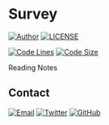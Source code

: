 # Survey

[![Author](https://img.shields.io/badge/author-sabertaz-lightgrey?style=for-the-badge)](https://github.com/sabertazimi)
[![LICENSE](https://img.shields.io/github/license/sabertazimi/survey?style=for-the-badge)](https://raw.githubusercontent.com/sabertazimi/survey/master/LICENSE)

[![Code Lines](https://img.shields.io/tokei/lines/github/sabertazimi/survey?style=for-the-badge&logo=visualstudiocode)](https://github.com/sabertazimi/survey)
[![Code Size](https://img.shields.io/github/languages/code-size/sabertazimi/survey?logo=visualstudiocode&style=for-the-badge)](https://github.com/sabertazimi/survey)

Reading Notes

## Contact

[![Email](https://img.shields.io/badge/-Gmail-ea4335?style=for-the-badge&logo=gmail&logoColor=white)](mailto:sabertazimi@gmail.com)
[![Twitter](https://img.shields.io/badge/-Twitter-1da1f2?style=for-the-badge&logo=twitter&logoColor=white)](https://twitter.com/sabertazimi)
[![GitHub](https://img.shields.io/badge/-GitHub-181717?style=for-the-badge&logo=github&logoColor=white)](https://github.com/sabertazimi)
